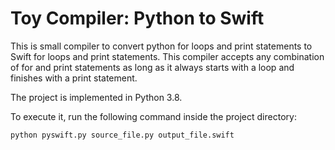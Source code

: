# Toy Compiler: Python to Swift

This is small compiler to convert python for loops and print statements to Swift for loops and print statements. This compiler accepts any combination of for and print statements as long as it always starts with a loop and finishes with a print statement. 

The project is implemented in Python 3.8.

To execute it, run the following command inside the project directory:

```
python pyswift.py source_file.py output_file.swift
```
